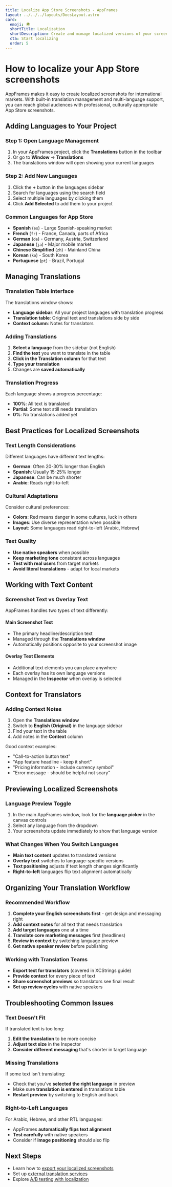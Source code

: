 ```yaml
---
title: Localize App Store Screenshots - AppFrames
layout: ../../../layouts/DocsLayout.astro
card:
  emoji: 🌍
  shortTitle: Localization
  shortDescription: Create and manage localized versions of your screenshots for global audiences.
  cta: Start localizing
  order: 5
---
```


# How to localize your App Store screenshots

AppFrames makes it easy to create localized screenshots for international markets. With built-in translation management and multi-language support, you can reach global audiences with professional, culturally appropriate App Store screenshots.

## Adding Languages to Your Project

### Step 1: Open Language Management
1. In your AppFrames project, click the **Translations** button in the toolbar
2. Or go to **Window** → **Translations** 
3. The translations window will open showing your current languages

### Step 2: Add New Languages
1. Click the **+** button in the languages sidebar
2. Search for languages using the search field
3. Select multiple languages by clicking them
4. Click **Add Selected** to add them to your project

### Common Languages for App Store
- **Spanish** (`es`) - Large Spanish-speaking market
- **French** (`fr`) - France, Canada, parts of Africa  
- **German** (`de`) - Germany, Austria, Switzerland
- **Japanese** (`ja`) - Major mobile market
- **Chinese Simplified** (`zh`) - Mainland China
- **Korean** (`ko`) - South Korea
- **Portuguese** (`pt`) - Brazil, Portugal

## Managing Translations

### Translation Table Interface

The translations window shows:
- **Language sidebar**: All your project languages with translation progress
- **Translation table**: Original text and translations side by side
- **Context column**: Notes for translators

### Adding Translations
1. **Select a language** from the sidebar (not English)
2. **Find the text** you want to translate in the table
3. **Click in the Translation column** for that text
4. **Type your translation**
5. Changes are **saved automatically**

### Translation Progress
Each language shows a progress percentage:
- **100%**: All text is translated
- **Partial**: Some text still needs translation
- **0%**: No translations added yet

## Best Practices for Localized Screenshots

### Text Length Considerations
Different languages have different text lengths:
- **German**: Often 20-30% longer than English
- **Spanish**: Usually 15-25% longer 
- **Japanese**: Can be much shorter
- **Arabic**: Reads right-to-left

### Cultural Adaptations
Consider cultural preferences:
- **Colors**: Red means danger in some cultures, luck in others
- **Images**: Use diverse representation when possible
- **Layout**: Some languages read right-to-left (Arabic, Hebrew)

### Text Quality
- **Use native speakers** when possible
- **Keep marketing tone** consistent across languages
- **Test with real users** from target markets
- **Avoid literal translations** - adapt for local markets

## Working with Text Content

### Screenshot Text vs Overlay Text
AppFrames handles two types of text differently:

#### Main Screenshot Text
- The primary headline/description text
- Managed through the **Translations window**
- Automatically positions opposite to your screenshot image

#### Overlay Text Elements
- Additional text elements you can place anywhere
- Each overlay has its own language versions
- Managed in the **Inspector** when overlay is selected

## Context for Translators

### Adding Context Notes
1. Open the **Translations window**
2. Switch to **English (Original)** in the language sidebar
3. Find your text in the table
4. Add notes in the **Context** column

Good context examples:
- "Call-to-action button text"
- "App feature headline - keep it short"
- "Pricing information - include currency symbol"
- "Error message - should be helpful not scary"

## Previewing Localized Screenshots

### Language Preview Toggle
1. In the main AppFrames window, look for the **language picker** in the canvas controls
2. Select any language from the dropdown
3. Your screenshots update immediately to show that language version

### What Changes When You Switch Languages
- **Main text content** updates to translated versions
- **Overlay text** switches to language-specific versions  
- **Text positioning** adjusts if text length changes significantly
- **Right-to-left** languages flip text alignment automatically

## Organizing Your Translation Workflow

### Recommended Workflow
1. **Complete your English screenshots first** - get design and messaging right
2. **Add context notes** for all text that needs translation
3. **Add target languages** one at a time
4. **Translate core marketing messages** first (headlines)
5. **Review in context** by switching language preview
6. **Get native speaker review** before publishing

### Working with Translation Teams
- **Export text for translators** (covered in XCStrings guide)
- **Provide context** for every piece of text
- **Share screenshot previews** so translators see final result
- **Set up review cycles** with native speakers

## Troubleshooting Common Issues

### Text Doesn't Fit
If translated text is too long:
1. **Edit the translation** to be more concise
2. **Adjust text size** in the Inspector
3. **Consider different messaging** that's shorter in target language

### Missing Translations
If some text isn't translating:
- Check that you've **selected the right language** in preview
- Make sure **translation is entered** in translations table
- **Restart preview** by switching to English and back

### Right-to-Left Languages  
For Arabic, Hebrew, and other RTL languages:
- AppFrames **automatically flips text alignment**
- **Test carefully** with native speakers
- Consider if **image positioning** should also flip

## Next Steps

- Learn how to [export your localized screenshots](/docs/guides/export)
- Set up [external translation services](/docs/guides/translation-services)
- Explore [A/B testing with localization](/docs/guides/localized-ab-tests)